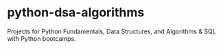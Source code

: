 # python-dsa-algorithms
Projects for Python Fundamentals, Data Structures, and Algorithms &amp; SQL with Python bootcamps.
